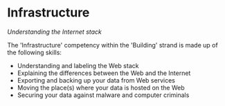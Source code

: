 Infrastructure
==============
_Understanding the Internet stack_

The 'Infrastructure' competency within the 'Building' strand is made up of the following skills:

* Understanding and labeling the Web stack
* Explaining the differences between the Web and the Internet
* Exporting and backing up your data from Web services
* Moving the place(s) where your data is hosted on the Web
* Securing your data against malware and computer criminals 